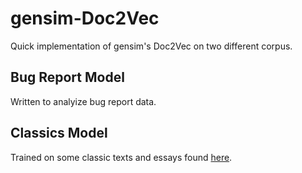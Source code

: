 # gensim-Doc2Vec
Quick implementation of gensim's Doc2Vec on two different corpus.


## Bug Report Model
Written to analyize bug report data.

## Classics Model
Trained on some classic texts and essays found [here](http://www.textfiles.com/etext/).
